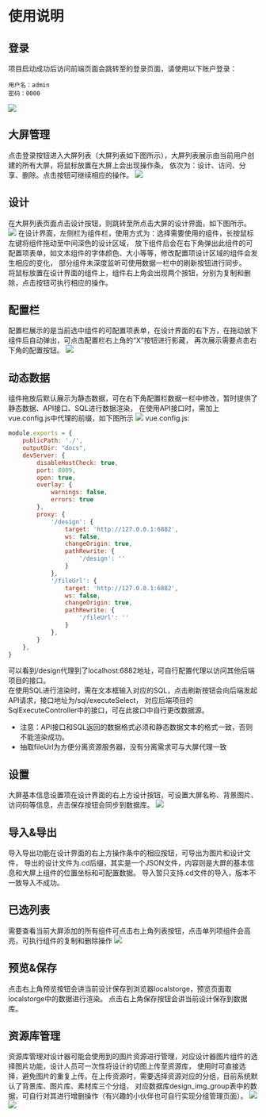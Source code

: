 # 使用说明

## 登录
项目启动成功后访问前端页面会跳转至的登录页面，请使用以下账户登录：
```text
用户名：admin
密码：0000
```
![](../.vuepress/public/designer/m1.png)

## 大屏管理
点击登录按钮进入大屏列表（大屏列表如下图所示），大屏列表展示由当前用户创建的所有大屏，将鼠标放置在大屏上会出现操作条，
依次为：设计、访问、分享、删除。点击按钮可继续相应的操作。
![](../.vuepress/public/designer/m2.png)


## 设计
在大屏列表页面点击设计按钮，则跳转至所点击大屏的设计界面，如下图所示。
![](../.vuepress/public/designer/d4.png)
在设计界面，左侧栏为组件栏，使用方式为：选择需要使用的组件，长按鼠标左键将组件拖动至中间深色的设计区域，
放下组件后会在右下角弹出此组件的可配置项表单，如文本组件的字体颜色、大小等等，修改配置项设计区域的组件会发生相应的变化，
部分组件未深度监听可使用数据一栏中的刷新按钮进行同步。  
将鼠标放置在设计界面的组件上，组件右上角会出现两个按钮，分别为复制和删除，点击按钮可执行相应的操作。

## 配置栏
配置栏展示的是当前选中组件的可配置项表单，在设计界面的右下方，在拖动放下组件后自动弹出，可点击配置栏右上角的“X”按钮进行影藏，
再次展示需要点击右下角的配置按钮。
![](../.vuepress/public/designer/d5.png)

## 动态数据
组件拖放后默认展示为静态数据，可在右下角配置栏数据一栏中修改，暂时提供了静态数据、API接口、SQL进行数据渲染，
在使用API接口时，需加上vue.config.js中代理的前缀，如下图所示
![](../.vuepress/public/designer/d8.png)
vue.config.js:
```javascript
module.exports = {
    publicPath: './',
    outputDir: "docs",
    devServer: {
        disableHostCheck: true,
        port: 8009,
        open: true,
        overlay: {
            warnings: false,
            errors: true
        },
        proxy: {
            '/design': {
                target: 'http://127.0.0.1:6882',
                ws: false,
                changeOrigin: true,
                pathRewrite: {
                    '/design': ''
                }
            },
            '/fileUrl': {
                target: 'http://127.0.0.1:6882',
                ws: false,
                changeOrigin: true,
                pathRewrite: {
                    '/fileUrl': ''
                }
            },
        }
    },
}
```
可以看到/design代理到了localhost:6882地址，可自行配置代理以访问其他后端项目的接口。  
在使用SQL进行渲染时，需在文本框输入对应的SQL，点击刷新按钮会向后端发起API请求，接口地址为/sql/executeSelect，
对应后端项目的 SqlExecuteController中的接口，可在此接口中自行更改数据源。    
* 注意：API接口和SQL返回的数据格式必须和静态数据文本的格式一致，否则不能渲染成功。
* 抽取fileUrl为方便分离资源服务器，没有分离需求可与大屏代理一致

## 设置
大屏基本信息设置项在设计界面的右上方设计按钮，可设置大屏名称、背景图片、访问码等信息，点击保存按钮会同步到数据库。
![](../.vuepress/public/designer/d3.png)


## 导入&导出
导入导出功能在设计界面的右上方操作条中的相应按钮，可导出为图片和设计文件，
导出的设计文件为.cd后缀，其实是一个JSON文件，内容则是大屏的基本信息和大屏上组件的位置坐标和可配置数据。
导入暂只支持.cd文件的导入，版本不一致导入不成功。


## 已选列表
需要查看当前大屏添加的所有组件可点击右上角列表按钮，点击单列项组件会高亮，可执行组件的复制和删除操作
![](../.vuepress/public/designer/d6.png)


## 预览&保存
点击右上角预览按钮会讲当前设计保存到浏览器localstorge，预览页面取localstorge中的数据进行渲染。
点击右上角保存按钮会讲当前设计保存到数据库。


## 资源库管理
资源库管理对设计器可能会使用到的图片资源进行管理，对应设计器图片组件的选择图片功能，设计人员可一次性将设计的切图上传至资源库，
使用时可直接选择，避免图片的重复上传。在上传资源时，需要选择资源对应的分组，目前系统默认了背景库、图片库、素材库三个分组，
对应数据库design_img_group表中的数据，可自行对其进行增删操作（有兴趣的小伙伴也可自行实现分组管理页面）。
![](../.vuepress/public/designer/m3.png)
![](../.vuepress/public/designer/d7.png)
